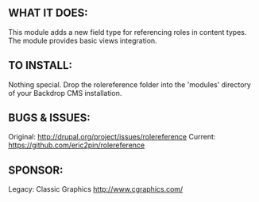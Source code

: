 WHAT IT DOES:
-------------
This module adds a new field type for referencing roles in content types.
The module provides basic views integration.

TO INSTALL:
-----------
Nothing special. Drop the rolereference folder into the 'modules'
directory of your Backdrop CMS installation.

BUGS & ISSUES:
--------------
Original: http://drupal.org/project/issues/rolereference
Current: https://github.com/eric2pin/rolereference

SPONSOR:
--------
Legacy: Classic Graphics <http://www.cgraphics.com/>
